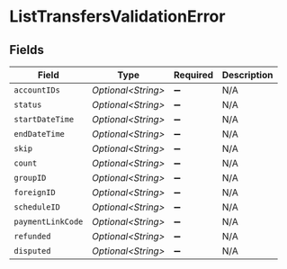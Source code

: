 # ListTransfersValidationError


## Fields

| Field               | Type                | Required            | Description         |
| ------------------- | ------------------- | ------------------- | ------------------- |
| `accountIDs`        | *Optional\<String>* | :heavy_minus_sign:  | N/A                 |
| `status`            | *Optional\<String>* | :heavy_minus_sign:  | N/A                 |
| `startDateTime`     | *Optional\<String>* | :heavy_minus_sign:  | N/A                 |
| `endDateTime`       | *Optional\<String>* | :heavy_minus_sign:  | N/A                 |
| `skip`              | *Optional\<String>* | :heavy_minus_sign:  | N/A                 |
| `count`             | *Optional\<String>* | :heavy_minus_sign:  | N/A                 |
| `groupID`           | *Optional\<String>* | :heavy_minus_sign:  | N/A                 |
| `foreignID`         | *Optional\<String>* | :heavy_minus_sign:  | N/A                 |
| `scheduleID`        | *Optional\<String>* | :heavy_minus_sign:  | N/A                 |
| `paymentLinkCode`   | *Optional\<String>* | :heavy_minus_sign:  | N/A                 |
| `refunded`          | *Optional\<String>* | :heavy_minus_sign:  | N/A                 |
| `disputed`          | *Optional\<String>* | :heavy_minus_sign:  | N/A                 |